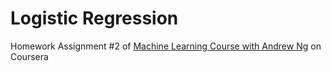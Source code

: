 # Logistic Regression
Homework Assignment #2 of [Machine Learning Course with Andrew Ng](https://www.coursera.org/learn/machine-learning/home/welcome) on Coursera
